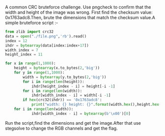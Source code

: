 A common CRC bruteforce challenge. Use pngcheck to confirm that the width and height of the image was wrong.
First find the checksum value: 0x1763adc8.Then, brute the dimensions that match the checksum value.A simple bruteforce script :-

```python
from zlib import crc32  
data = open("./file.png",'rb').read()
index = 12
ihdr = bytearray(data[index:index+17])
width_index = 7
height_index = 11

for x in range(1,1000):
    height = bytearray(x.to_bytes(2,'big'))
    for y in range(1,1000):
        width = bytearray(y.to_bytes(2,'big'))
        for i in range(len(height)):
            ihdr[height_index - i] = height[-i -1]
        for i in range(len(width)):
            ihdr[width_index - i] = width[-i -1]
        if hex(crc32(ihdr)) == '0x1763adc8':
            print("width: {} height: {}".format(width.hex(),height.hex()))
    for i in range(len(width)):
            ihdr[width_index - i] = bytearray(b'\x00')[0]
```

Run the script,find the dimensions and get the image.After that use stegsolve to change the RGB channels and get the flag.
